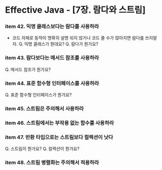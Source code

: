 # Effective Java - [7장. 람다와 스트림]

### item 42. 익명 클래스보다는 람다를 사용하라
- 코드 자체로 동작이 명확히 설명 되지 않거나 코드 줄 수가 많아지면 람다를 쓰지말자.
Q. 익명 클래스가 뭔데요?
Q. 람다가 뭔가요?
### item 43. 람다보다는 메서드 참조를 사용하라
Q. 메서드 참조가 뭔가요?
### item 44. 표준 함수형 인터페이스를 사용하라
Q. 표준 함수형 인터페이스가 뭔가요?
### item 45. 스트림은 주의해서 사용하라
### item 46. 스트림에서는 부작용 없는 함수를 사용하라
### item 47. 반환 타입으로는 스트림보다 컬렉션이 낫다
Q. 스트림이 뭔가요? 
Q. 컬렉션이 뭔가요?
### item 48. 스트림 병렬화는 주의해서 적용하라 

